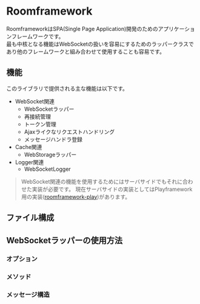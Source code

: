 # Roomframework
RoomframeworkはSPA(Single Page Application)開発のためのアプリケーションフレームワークです。  
最も中核となる機能はWebSocketの扱いを容易にするためのラッパークラスであり他のフレームワークと組み合わせて使用することも容易です。

## 機能
このライブラリで提供される主な機能は以下です。

- WebSocket関連
  - WebSocketラッパー
  - 再接続管理
  - トークン管理
  - Ajaxライクなリクエストハンドリング
  - メッセージハンドラ登録
- Cache関連
  - WebStorageラッパー
- Logger関連
  - WebSocketLogger

> WebSocket関連の機能を使用するためにはサーバサイドでもそれに合わせた実装が必要です。
> 現在サーバサイドの実装としてはPlayframework用の実装([roomframework-play](https://github.com/shunjikonishi/roomframework-play))があります。

## ファイル構成
## WebSocketラッパーの使用方法
### オプション
### メソッド
### メッセージ構造
